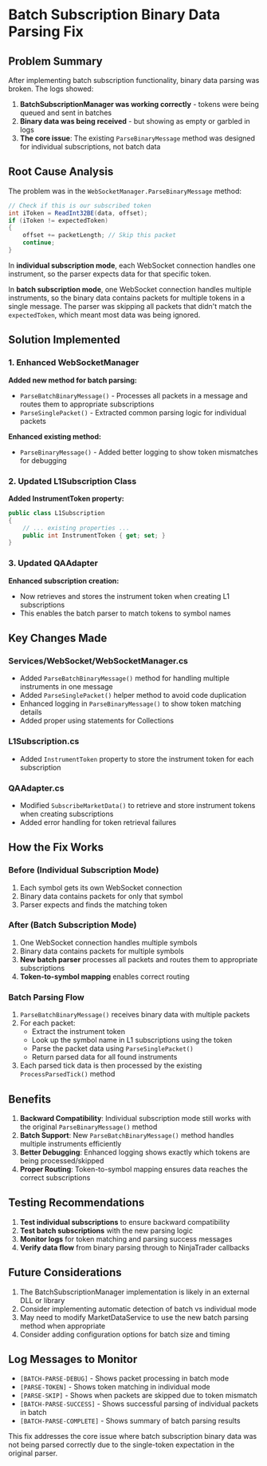 # Batch Subscription Binary Data Parsing Fix

## Problem Summary

After implementing batch subscription functionality, binary data parsing was broken. The logs showed:

1. **BatchSubscriptionManager was working correctly** - tokens were being queued and sent in batches
2. **Binary data was being received** - but showing as empty or garbled in logs
3. **The core issue**: The existing `ParseBinaryMessage` method was designed for individual subscriptions, not batch data

## Root Cause Analysis

The problem was in the `WebSocketManager.ParseBinaryMessage` method:

```csharp
// Check if this is our subscribed token
int iToken = ReadInt32BE(data, offset);
if (iToken != expectedToken)
{
    offset += packetLength; // Skip this packet
    continue;
}
```

In **individual subscription mode**, each WebSocket connection handles one instrument, so the parser expects data for that specific token.

In **batch subscription mode**, one WebSocket connection handles multiple instruments, so the binary data contains packets for multiple tokens in a single message. The parser was skipping all packets that didn't match the `expectedToken`, which meant most data was being ignored.

## Solution Implemented

### 1. Enhanced WebSocketManager

**Added new method for batch parsing:**
- `ParseBatchBinaryMessage()` - Processes all packets in a message and routes them to appropriate subscriptions
- `ParseSinglePacket()` - Extracted common parsing logic for individual packets

**Enhanced existing method:**
- `ParseBinaryMessage()` - Added better logging to show token mismatches for debugging

### 2. Updated L1Subscription Class

**Added InstrumentToken property:**
```csharp
public class L1Subscription
{
    // ... existing properties ...
    public int InstrumentToken { get; set; }
}
```

### 3. Updated QAAdapter

**Enhanced subscription creation:**
- Now retrieves and stores the instrument token when creating L1 subscriptions
- This enables the batch parser to match tokens to symbol names

## Key Changes Made

### Services/WebSocket/WebSocketManager.cs
- Added `ParseBatchBinaryMessage()` method for handling multiple instruments in one message
- Added `ParseSinglePacket()` helper method to avoid code duplication
- Enhanced logging in `ParseBinaryMessage()` to show token matching details
- Added proper using statements for Collections

### L1Subscription.cs
- Added `InstrumentToken` property to store the instrument token for each subscription

### QAAdapter.cs
- Modified `SubscribeMarketData()` to retrieve and store instrument tokens when creating subscriptions
- Added error handling for token retrieval failures

## How the Fix Works

### Before (Individual Subscription Mode)
1. Each symbol gets its own WebSocket connection
2. Binary data contains packets for only that symbol
3. Parser expects and finds the matching token

### After (Batch Subscription Mode)
1. One WebSocket connection handles multiple symbols
2. Binary data contains packets for multiple symbols
3. **New batch parser** processes all packets and routes them to appropriate subscriptions
4. **Token-to-symbol mapping** enables correct routing

### Batch Parsing Flow
1. `ParseBatchBinaryMessage()` receives binary data with multiple packets
2. For each packet:
   - Extract the instrument token
   - Look up the symbol name in L1 subscriptions using the token
   - Parse the packet data using `ParseSinglePacket()`
   - Return parsed data for all found instruments
3. Each parsed tick data is then processed by the existing `ProcessParsedTick()` method

## Benefits

1. **Backward Compatibility**: Individual subscription mode still works with the original `ParseBinaryMessage()` method
2. **Batch Support**: New `ParseBatchBinaryMessage()` method handles multiple instruments efficiently
3. **Better Debugging**: Enhanced logging shows exactly which tokens are being processed/skipped
4. **Proper Routing**: Token-to-symbol mapping ensures data reaches the correct subscriptions

## Testing Recommendations

1. **Test individual subscriptions** to ensure backward compatibility
2. **Test batch subscriptions** with the new parsing logic
3. **Monitor logs** for token matching and parsing success messages
4. **Verify data flow** from binary parsing through to NinjaTrader callbacks

## Future Considerations

1. The BatchSubscriptionManager implementation is likely in an external DLL or library
2. Consider implementing automatic detection of batch vs individual mode
3. May need to modify MarketDataService to use the new batch parsing method when appropriate
4. Consider adding configuration options for batch size and timing

## Log Messages to Monitor

- `[BATCH-PARSE-DEBUG]` - Shows packet processing in batch mode
- `[PARSE-TOKEN]` - Shows token matching in individual mode  
- `[PARSE-SKIP]` - Shows when packets are skipped due to token mismatch
- `[BATCH-PARSE-SUCCESS]` - Shows successful parsing of individual packets in batch
- `[BATCH-PARSE-COMPLETE]` - Shows summary of batch parsing results

This fix addresses the core issue where batch subscription binary data was not being parsed correctly due to the single-token expectation in the original parser.
